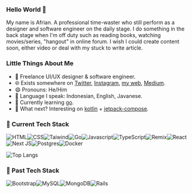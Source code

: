 ### Hello World 👋

My name is Afrian. A professional time-waster who still perform as a designer and software engineer on the daily stage. I do something in the back stage when I'm off duty such as reading books, watching movies/series, "hangout" in online forum. I wish I could create content soon, either video or deal with my stuck to write article.

### Little Things About Me
- 💼 Freelance UI/UX designer & software engineer.
- 🌐 Exists somewhere on [Twitter](https://twitter.com/afrianska), [Instagram](https://www.instagram.com/afrianep/), [my web](https://www.afrian.cc), [Medium](https://medium.com/@afrian).
- 😄 Pronouns: He/Him
- 🤏 Language I speak: Indonesian, English, Javanese.
- 📖 Currently learning [go](https://go.dev/).
- 👀 What next? Interesting on [kotlin](https://kotlinlang.org/) + [jetpack-compose](https://developer.android.com/jetpack/compose).


### 🧰 Current Tech Stack
![HTML](https://img.shields.io/badge/-html5-E34F26?&style=for-the-badge&logo=html5&logoColor=white)![CSS](https://img.shields.io/badge/-css3-1572B6?&style=for-the-badge&logo=css3&logoColor=white)![Taiwind](https://img.shields.io/badge/-Tailwind-38B2AC?&style=for-the-badge&logo=tailwind%20css&logoColor=white)![Go](https://img.shields.io/badge/go-%2300ADD8.svg?style=for-the-badge&logo=go&logoColor=white)![Javascript](https://img.shields.io/badge/-javascript-F7DF1E?&style=for-the-badge&logo=javascript&logoColor=black)![TypeScript](https://img.shields.io/badge/typescript-%23007ACC.svg?style=for-the-badge&logo=typescript&logoColor=white)![Remix](https://img.shields.io/badge/remix-%23000.svg?style=for-the-badge&logo=remix&logoColor=white)![React](https://img.shields.io/badge/-ReactJS-grey?&style=for-the-badge&logo=react&logoColor=61DAFB)![Next JS](https://img.shields.io/badge/Next-black?style=for-the-badge&logo=next.js&logoColor=white)![Postgres](https://img.shields.io/badge/postgres-%23316192.svg?style=for-the-badge&logo=postgresql&logoColor=white)![Docker](https://img.shields.io/badge/docker-%230db7ed.svg?style=for-the-badge&logo=docker&logoColor=white)

![Top Langs](https://github-readme-stats.vercel.app/api/top-langs/?username=afrianska&layout=compact&theme=radical)

### 🧰 Past Tech Stack
![Bootstrap](https://img.shields.io/badge/-Bootstrap-7952B3?&style=for-the-badge&logo=bootstrap&logoColor=white)![MySQL](https://img.shields.io/badge/mysql-%2300f.svg?style=for-the-badge&logo=mysql&logoColor=white)![MongoDB](https://img.shields.io/badge/-MongoDB-white?&style=for-the-badge&logo=mongodb&logoColor=47A248)![Rails](https://img.shields.io/badge/rails-%23CC0000.svg?style=for-the-badge&logo=ruby-on-rails&logoColor=white)